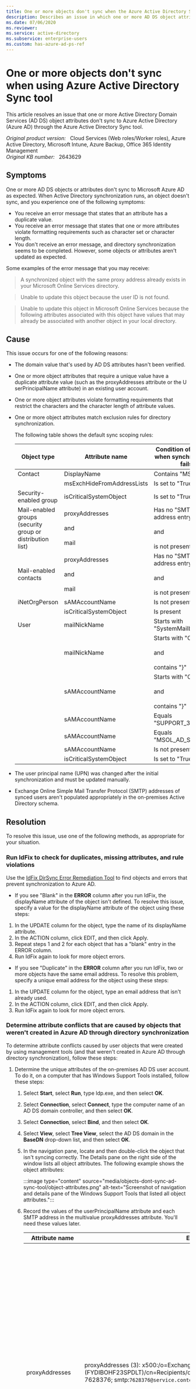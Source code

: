 ```yaml
---
title: One or more objects don't sync when the Azure Active Directory Sync tool is used
description: Describes an issue in which one or more AD DS object attributes don't sync to Azure AD through the Azure Active Directory Sync tool. Provides resolutions.
ms.date: 07/06/2020
ms.reviewer: 
ms.service: active-directory
ms.subservice: enterprise-users
ms.custom: has-azure-ad-ps-ref
---
```

# One or more objects don't sync when using Azure Active Directory Sync tool

This article resolves an issue that one or more Active Directory Domain Services (AD DS) object attributes don't sync to Azure Active Directory (Azure AD) through the Azure Active Directory Sync tool.

_Original product version:_ &nbsp; Cloud Services (Web roles/Worker roles), Azure Active Directory, Microsoft Intune, Azure Backup, Office 365 Identity Management  
_Original KB number:_ &nbsp; 2643629

## Symptoms

One or more AD DS objects or attributes don't sync to Microsoft Azure AD as expected. When Active Directory synchronization runs, an object doesn't sync, and you experience one of the following symptoms:

- You receive an error message that states that an attribute has a duplicate value.
- You receive an error message that states that one or more attributes violate formatting requirements such as character set or character length.
- You don't receive an error message, and directory synchronization seems to be completed. However, some objects or attributes aren't updated as expected.

Some examples of the error message that you may receive:
> A synchronized object with the same proxy address already exists in your Microsoft Online Services directory.

> Unable to update this object because the user ID is not found.

> Unable to update this object in Microsoft Online Services because the following attributes associated with this object have values that may already be associated with another object in your local directory.

## Cause

This issue occurs for one of the following reasons:

- The domain value that's used by AD DS attributes hasn't been verified.
- One or more object attributes that require a unique value have a duplicate attribute value (such as the proxyAddresses attribute or the U serPrincipalName attribute) in an existing user account.
- One or more object attributes violate formatting requirements that restrict the characters and the character length of attribute values.
- One or more object attributes match exclusion rules for directory synchronization.

    The following table shows the default sync scoping rules:

    |Object type|Attribute name|Condition of attribute when synchronization fails|
    |---|---|---|
    |Contact|DisplayName|Contains "MSOL"|
    ||msExchHideFromAddressLists|Is set to "True"|
    |Security-enabled group|isCriticalSystemObject|Is set to "True"|
    |Mail-enabled groups<br/>(security group or distribution list)|proxyAddresses<br/><br/>and<br/><br/>mail|Has no "SMTP:" address entry<br/><br/>and<br/><br/>is not present|
    |Mail-enabled contacts|proxyAddresses<br/><br/>and<br/><br/>mail|Has no "SMTP:" address entry<br/><br/>and<br/><br/>is not present|
    |iNetOrgPerson|sAMAccountName|Is not present|
    ||isCriticalSystemObject|Is present|
    |User|mailNickName|Starts with "SystemMailbox"|
    ||mailNickName|Starts with "CAS_"<br/><br/>and<br/><br/>contains "}"|
    ||sAMAccountName|Starts with "CAS_"<br/><br/>and<br/><br/>contains "}"|
    ||sAMAccountName|Equals "SUPPORT_388945a0"|
    ||sAMAccountName|Equals "MSOL_AD_Sync"|
    ||sAMAccountName|Is not present|
    ||isCriticalSystemObject|Is set to "True"|

- The user principal name (UPN) was changed after the initial synchronization and must be updated manually.
- Exchange Online Simple Mail Transfer Protocol (SMTP) addresses of synced users aren't populated appropriately in the on-premises Active Directory schema.

## Resolution

To resolve this issue, use one of the following methods, as appropriate for your situation.

### Run IdFix to check for duplicates, missing attributes, and rule violations

Use the [IdFix DirSync Error Remediation Tool](https://github.com/microsoft/idfix) to find objects and errors that prevent synchronization to Azure AD.

- If you see "Blank" in the **ERROR** column after you run IdFix, the displayName attribute of the object isn't defined. To resolve this issue, specify a value for the displayName attribute of the object using these steps:

1. In the UPDATE column for the object, type the name of its displayName attribute.
2. In the ACTION column, click EDIT, and then click Apply.
3. Repeat steps 1 and 2 for each object that has a "blank" entry in the ERROR column.
4. Run IdFix again to look for more object errors.

- If you see "Duplicate" in the **ERROR** column after you run IdFix, two or more objects have the same email address. To resolve this problem, specify a unique email address for the object using these steps:

1. In the UPDATE column for the object, type an email address that isn't already used.
2. In the ACTION column, click EDIT, and then click Apply.
3. Run IdFix again to look for more object errors.

### Determine attribute conflicts that are caused by objects that weren't created in Azure AD through directory synchronization

To determine attribute conflicts caused by user objects that were created by using management tools (and that weren't created in Azure AD through directory synchronization), follow these steps:

1. Determine the unique attributes of the on-premises AD DS user account. To do it, on a computer that has Windows Support Tools installed, follow these steps:

   1. Select **Start**, select **Run**, type ldp.exe, and then select **OK**.
   2. Select **Connection**, select **Connect**, type the computer name of an AD DS domain controller, and then select **OK**.
   3. Select **Connection**, select **Bind**, and then select **OK**.
   4. Select **View**, select **Tree View**, select the AD DS domain in the **BaseDN** drop-down list, and then select **OK**.
   5. In the navigation pane, locate and then double-click the object that isn't syncing correctly. The Details pane on the right side of the window lists all object attributes. The following example shows the object attributes:

        :::image type="content" source="media/objects-dont-sync-ad-sync-tool/object-attributes.png" alt-text="Screenshot of navigation and details pane of the Windows Support Tools that listed all object attributes.":::

   6. Record the values of the userPrincipalName attribute and each SMTP address in the multivalue proxyAddresses attribute. You'll need these values later.

        |Attribute name|Example|Notes|
        |---|---|---|
        |proxyAddresses|proxyAddresses (3): x500:/o=Exchange/ou=Exchange Administrative Group (FYDIBOHF23SPDLT)/cn=Recipients/cn=1ae75fca0d3a4303802cea9ca50fcd4f-7628376; smtp:`7628376@service.contoso.com`; SMTP:`7628376@contoso.com`;|<br/> 1. The number that's displayed in parentheses next to the attribute label indicates the number of proxy address values in the multivalue attribute.<br/><br/> 2. Each distinct proxy address value is indicated by a semicolon (;).<br/><br/>3. The primary SMTP proxy address value is indicated by uppercase "SMTP:"|
        |userPrincipalName|`7628376@contoso.com`||

        > [!NOTE]
        > Ldp.exe is included in Windows Server 2008 and in the Windows Server 2003 Support Tools. The Windows Server 2003 Support Tools are included in the Windows Server 2003 installation media. Or, to obtain the Support Tools, go to the following Microsoft website: [Windows Server 2003 Service Pack 2 32-bit Support Tools](https://go.microsoft.com/fwlink/?linkid=100114)

2. Connect to Azure AD by using the Azure Active Directory Module for Windows PowerShell. For more info, go to [Manage Azure AD using Windows PowerShell](/previous-versions/azure/jj151815(v=azure.100)?redirectedfrom=MSDN).

    Leave the console window open. You'll need to use it in the next step.
3. Check for the duplicate userPrincipalName attributes.

    In the console connection that you opened in step 2, type the following commands in the order in which they are presented. Press Enter after each command:

    ```powershell
    $userUPN = "<search UPN>"
    ```

    > [!NOTE]
    > In this command, the placeholder "\<search UPN>" represents the UserPrincipalName attribute that you recorded in step 1f.

    ```powershell
    Get-MSOLUser -UserPrincipalName $userUPN | where {$_.LastDirSyncTime -eq $null}
    ```

    Leave the console window open. You'll use it again in the next step.
4. Check for duplicate proxyAddresses attributes. In the console connection that you opened in step 2, run the following command:

    ```powershell
    Import-Module ExchangeOnlineManagement
    ```

5. For each proxy address entry that you recorded in step 1f, type the following commands in the order in which they are presented. Press Enter after each command:

    ```powershell
    $proxyAddress = "<search proxyAddress>"
    ```

    > [!NOTE]
    > In this command, the placeholder "\<search proxyAddress>" represents the value of a proxyAddresses attribute that you recorded in step 1f.

    ```powershell
    Get-EXOMailbox | where {[string] $str = ($_.EmailAddresses); $str.tolower().Contains($proxyAddress.tolower()) -eq $true} | foreach {get-MSOLUser -UserPrincipalName $_.MicrosoftOnlineServicesID | where {($_.LastDirSyncTime -eq $null)}}
    ```

Items that are returned after you run the commands in step 3 and 4 represent user objects that weren't created through directory synchronization and that have attributes that conflict with the object that isn't syncing correctly.

### Update AD DS attributes to remove duplicates, rules violations, and scoping exclusions

Identify the specific attributes that are preventing synchronization based on the following information:

- Administrative email messages
- The report from the output of the Office 365 Deployment Readiness Tool
- Default directory synchronization scoping rules and custom rules

After a specific attribute value is identified, edit the attribute value using one of these methods:

- Use the Active Directory Users and Computers tool to edit the attribute value.

1. Open Active Directory Users and Computers, and then select the root node of the AD DS domain.
2. Select **View,** and then make sure that the **Advanced Features** option is selected.
3. In the left navigation pane, locate the user object, right-click it, and then select **Properties**.
4. On the **Object Editor** tab, locate the attribute that you want. Select **Edit**, and then edit the attribute value to the value that you want.
5. Select **OK** two times.

- Use Active Directory Service Interfaces (ADSI) Edit to update object attributes in AD DS.
You can download and install ADSI Edit as a part of the Windows Server Toolkit. To use ADSI Edit to edit attributes, follow these steps.

> [!WARNING]
> This procedure requires ADSI Edit. Using ADSI Edit incorrectly can cause serious problems that may require you to reinstall your operating system. Microsoft cannot guarantee that problems that result from the incorrect use of ADSI Edit can be resolved. Use ADSI Edit at your own risk.

1. Select **Start**, select **Run**, type ADSIEdit.msc, and then select **OK**.
2. Right-click **ADSI Edit** in the navigation pane, select **Connect to**, and then select **OK** to load the domain partition.
3. Locate the user object, right-click it, and then select **Properties**.
4. In the **Attributes** list, locate the attribute that you want. Select **Edit**, and then edit the attribute value to the value that you want.
5. Select **OK** two times, and then exit ADSI Edit.

### Create a new group and add it to the built-in group that's not being synced

To resolve the issue in the scenario that some built-in groups (such as the Domain Users group) aren't synced, create a new group that contains all the applicable members and appropriate permissions of the built-in group. Then, add that group as a member to the built-in group that's not synced. Use the new group instead of the built-in group to manage members. By using this method, you still manage only one group.

You don't want to change the attributes of the built-in group or change the scoping rules of the identity sync appliance to allow critical system objects to be synced. It may trigger other unexpected behavior.

### Use SMTP matching to cause an on-premises user object to sync to an existing user object

For more information, see [How to use SMTP matching to match on-premises user accounts to Office 365 user accounts for directory synchronization](https://support.microsoft.com/help/2641663).

### Manually update a user account UPN

To update a user account UPN that was licensed after initial directory synchronization has occurred, follow these steps:

1. Install Azure Active Directory V2 PowerShell Module. For more information, see [Azure Active Directory V2 PowerShell Module](https://www.powershellgallery.com/packages/AzureAD/2.0.0.71).
2. Run the following cmdlets at the Azure Active Directory V2 PowerShell prompt:

    ```powershell
    $cred = get-credential
    ```

    > [!NOTE]
    > When you're prompted, enter your admin credentials.

    ```powershell
    Connect-AzureAD
    ```

    ```powershell
    Set-AzureADUser -ObjectId [CurrentUPN] -UserPrincipalName [NewUPN]
    ```

### Update user SMTP addresses by using on-premises Active Directory attributes

When SMTP attributes aren't synced to Exchange Online in an expected way, you may have to update the on-premises Active Directory attributes. To update on-premises Active Directory attributes so that the correct email address displays in Exchange Online, use Resolution 2 to manipulate the attributes in the following table.

|On-premises Active Directory attribute name|Example On-premises Active Directory attribute value|Example Exchange Online email addresses|
|---|---|---|
|proxyAddresses|SMTP:`user1@contoso.com`|Primary SMTP: `user1@contoso.com`<br/>Secondary SMTP: `user1@contoso.onmicrosoft.com`|
|proxyAddresses|smtp:`user1@contoso.com`|Primary SMTP: `user1@contoso.onmicrosoft.com` Secondary SMTP: `user1@contoso.com`|
|proxyAddresses|SMTP:`user1@contoso.com`<br/>smtp:`user1@sub.contoso.com`|Primary SMTP: `user1@contoso.com`<br/>Secondary SMTP: `user1@sub.contoso.com`<br/>Secondary SMTP: `user1@contoso.onmicrosoft.com`|
|mail|`User1@contoso.com`|Primary SMTP: `user1@contoso.com`<br/>Secondary SMTP: `user1@contoso.onmicrosoft.com`|
|UserPrincipalName|`User1@contoso.com`|Primary SMTP: `user1@contoso.com`<br/>Secondary SMTP: `user1@contoso.onmicrosoft.com`|
  
  The Microsoft Online Email Routing Address (MOERA) entry that's associated with the default domain (such as `user1@contoso.onmicrosoft.com`) is an interpreted value that's based on a user account's alias. This specialty email address is inextricably linked to each Exchange Online recipient. You can't manage, delete, or create additional MOERA addresses for any recipient. However, the MOERA address can be over-ridden as the primary SMTP address by using the attributes in the on-premises Active Directory user object.

> [!NOTE]
> The presence of data in the proxyAddresses attribute completely masks data in the mail attribute for Exchange Online email address population.

> [!NOTE]
> The presence of data in the proxyAddresses attribute, the mail attribute, or both attributes completely mask UserPrincipalName data for Exchange Online email address population. The UPN can be used to manage email addresses. However, an admin can decide to manage the email address and UPN separately by populating proxyAddresses or mail attributes.

We highly recommend that one of these attributes is used consistently to manage Exchange Online email addresses for synced users.

## More information

The Windows PowerShell commands that are mentioned in this article require the Azure Active Directory Module for Windows PowerShell. For more information about the Azure Active Directory Module for Windows PowerShell, see the following article:  
[Manage Azure AD using Windows PowerShell](/previous-versions/azure/jj151815(v=azure.100)?redirectedfrom=MSDN).

For more information about filtering directory synchronization by attributes, see the following Microsoft TechNet wiki article:  
[List of Attributes that are Synced by the Azure Active Directory Sync Tool](https://social.technet.microsoft.com/wiki/contents/articles/19901.list-of-attributes-that-are-synced-by-the-windows-azure-active-directory-sync-tool.aspx)

[!INCLUDE [Azure Help Support](../../includes/azure-help-support.md)]
